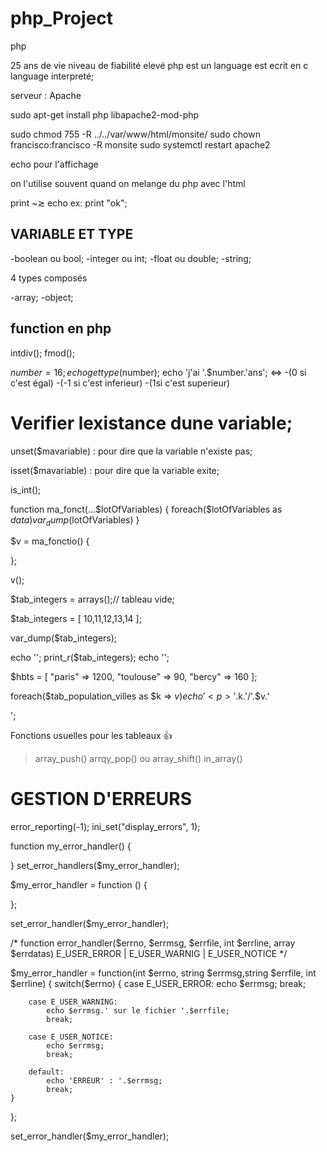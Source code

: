 # php_Project
php

25 ans de vie
niveau de fiabilité elevé
php est un language est ecrit en c
language interpreté;

serveur : Apache


sudo apt-get install php libapache2-mod-php

sudo chmod 755 -R ../../var/www/html/monsite/ 
sudo chown francisco:francisco -R monsite 
sudo systemctl restart apache2 

echo pour l'affichage


<?= "bonjour" ?> on l'utilise souvent quand on melange du php avec l'html

print ~≳ echo
ex: print "ok";


## VARIABLE ET TYPE

-boolean ou bool;
-integer ou int;
-float ou double;
-string;

4 types composés

-array;
-object;

## function en php

intdiv();
fmod();

$number = 16;
echo gettype($number);
echo 'j'ai '.$number.'ans';
<=> -(0 si c'est égal)
    -(-1 si c'est inferieur)
    -(1si c'est superieur)

# Verifier lexistance dune variable;

unset($mavariable) : pour dire que la variable n'existe pas;

isset($mavariable) : pour dire que la variable exite;

is_int();

function ma_fonct(...$lotOfVariables)
{
    foreach($lotOfVariables as $data)
    var_dump($lotOfVariables)
}

$v = ma_fonctio()
{

};

v();

$tab_integers = arrays();// tableau vide;

$tab_integers = [
    10,11,12,13,14
];

var_dump($tab_integers);

echo '<pres>';
print_r($tab_integers);
echo '</pres>';

$hbts = [
    "paris" => 1200,
    "toulouse" => 90,
    "bercy" => 160
];

foreach($tab_population_villes as $k => $v)
    echo '<p>'.$k.'/'.$v.'</p>';

Fonctions usuelles pour les tableaux 👍

> array_push()
> arrqy_pop() ou array_shift()
> in_array()


# GESTION D'ERREURS


error_reporting(-1);
ini_set("display_errors", 1);

function my_error_handler()
{
    
}
set_error_handlers($my_error_handler);

$my_error_handler = function ()
{

};

set_error_handler($my_error_handler);

/*
function error_handler($errno, $errmsg, $errfile, int $errline, array $errdatas)
E_USER_ERROR | E_USER_WARNIG | E_USER_NOTICE
*/

$my_error_handler = function(int $errno, string $errmsg,string $errfile, int $errline)
{
    switch($errno)
    {
        case E_USER_ERROR:
            echo $errmsg;
            break;

        case E_USER_WARNING:
            echo $errmsg.' sur le fichier '.$errfile;
            break;

        case E_USER_NOTICE:
            echo $errmsg;
            break;

        default:
            echo 'ERREUR' : '.$errmsg;
            break;
    }
};

set_error_handler($my_error_handler);

